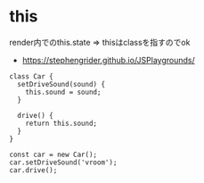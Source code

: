 # this


render内でのthis.state => thisはclassを指すのでok <br>

- https://stephengrider.github.io/JSPlaygrounds/
```
class Car {
  setDriveSound(sound) {
    this.sound = sound;
  }
  
  drive() {
    return this.sound;
  }
}

const car = new Car();
car.setDriveSound('vroom');
car.drive();
```
